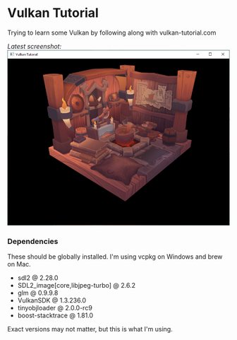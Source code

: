 Vulkan Tutorial
==================

Trying to learn some Vulkan by following along with vulkan-tutorial.com

*Latest screenshot:*
![](screenshot3.png)

### Dependencies

These should be globally installed. I'm using vcpkg on Windows and brew on Mac.

- sdl2 @ 2.28.0
- SDL2_image[core,libjpeg-turbo] @ 2.6.2
- glm @ 0.9.9.8
- VulkanSDK @ 1.3.236.0
- tinyobjloader @ 2.0.0-rc9
- boost-stacktrace @ 1.81.0

Exact versions may not matter, but this is what I'm using.
